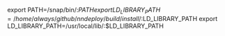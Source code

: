 export PATH=/snap/bin/:$PATH
export LD_LIBRARY_PATH=/home/always/github/nndeploy/build/install/:$LD_LIBRARY_PATH
export LD_LIBRARY_PATH=/usr/local/lib/:$LD_LIBRARY_PATH